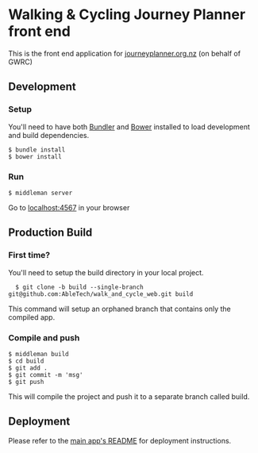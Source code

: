 # Walking & Cycling Journey Planner front end

This is the front end application for [journeyplanner.org.nz](http://www.journeyplanner.org.nz) (on behalf of GWRC)

## Development

### Setup

You'll need to have both [Bundler](http://bundler.io/) and [Bower](http://bower.io/) installed to load development and build dependencies.

    $ bundle install
    $ bower install

### Run

    $ middleman server

Go to [localhost:4567](http://localhost:4567) in your browser

## Production Build

### First time?

You'll need to setup the build directory in your local project.

      $ git clone -b build --single-branch git@github.com:AbleTech/walk_and_cycle_web.git build

This command will setup an orphaned branch that contains only the compiled app.

### Compile and push

    $ middleman build
    $ cd build
    $ git add .
    $ git commit -m 'msg'
    $ git push

This will compile the project and push it to a separate branch called build.

## Deployment

Please refer to the [main app's README](https://github.com/AbleTech/gwrc_walking_and_cycling/blob/master/README.md#deployment) for deployment instructions.